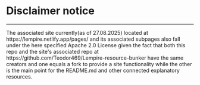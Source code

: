 # Disclaimer notice
<hr />
The associated site currently(as of 27.08.2025) located at https://lempire.netlify.app/pages/ and its associated subpages also fall under the here specified Apache 2.0 License
given the fact that both this repo and the site's associated repo at https://github.com/Teodor469/Lempire-resource-bunker have the same creators and one equals a fork to provide
a site functionality while the other is the main point for the README.md and other connected explanatory resources.
